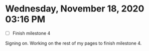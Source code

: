 # Wednesday, November 18, 2020 03:16 PM
- [ ] Finish milestone 4

Signing on. Working on the rest of my pages to finish milestone 4. 
